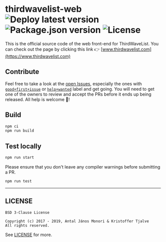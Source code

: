 # thirdwavelist-web ![Deploy latest version](https://github.com/thirdwavelist/thirdwavelist-web/workflows/Deploy%20latest%20version/badge.svg) ![Package.json version](https://img.shields.io/github/package-json/v/thirdwavelist/thirdwavelist-web?style=flat) ![License](https://img.shields.io/github/license/thirdwavelist/thirdwavelist-web?style=flat)

This is the official source code of the web front-end for ThirdWaveList. You can check out the page by clicking this link 👉 [www.thirdwavelist.com](https://www.thirdwavelist.com)

## Contribute

Feel free to take a look at the [open Issues](https://github.com/thirdwavelist/thirdwavelist-web/issues), especially the ones with [`good+first+issue`](https://github.com/thirdwavelist/thirdwavelist-web/issues?q=is%3Aissue+is%3Aopen+label%3A%22good+first+issue%22) or [`help+wanted`](https://github.com/thirdwavelist/thirdwavelist-web/issues?q=is%3Aissue+is%3Aopen+label%3A%22help+wanted%22) label and get going. You will need to get one of the owners to review and accept the PRs before it ends up being released. All help is welcome 🙏!

## Build

```sh
npm ci
npm run build
```

## Test locally

```sh
npm run start
```

Please ensure that you don't leave any compiler warnings before submitting a PR.

```sh
npm run test
```

---

## LICENSE

```
BSD 3-Clause License

Copyright (c) 2017 - 2019, Antal János Monori & Kristoffer Tjalve
All rights reserved.
```

See [LICENSE](./LICENSE) for more.